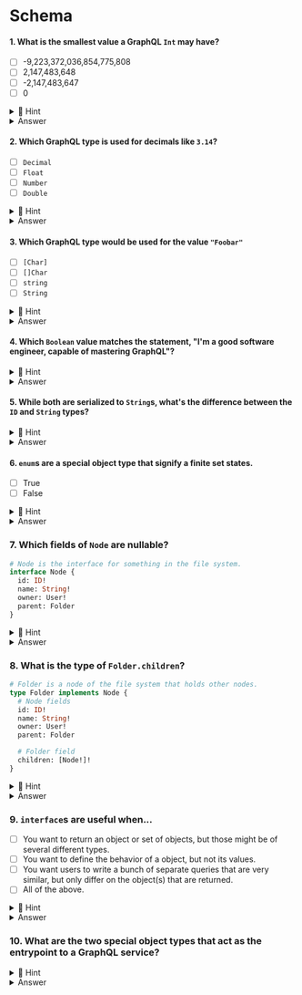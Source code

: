 # Schema

#### 1. What is the smallest value a GraphQL `Int` may have?

- [ ] -9,223,372,036,854,775,808
- [ ] 2,147,483,648
- [ ] -2,147,483,647
- [ ] 0

<details closed>
<summary>🤨 Hint</summary>

A GraphQL `Int` is a signed 32 bit integer.

</details>

<details closed>
<summary>Answer</summary>
-2,147,483,648. The largest is 2,147,483,647.
</details>

#### 2. Which GraphQL type is used for decimals like `3.14`?

- [ ] `Decimal`
- [ ] `Float`
- [ ] `Number`
- [ ] `Double`

<details closed>
<summary>🤨 Hint</summary>
This type's name is often enjoyed with root beer and vanilla ice cream.
</details>

<details closed>
<summary>Answer</summary>

`Float`, capital F

</details>

#### 3. Which GraphQL type would be used for the value `"Foobar"`

- [ ] `[Char]`
- [ ] `[]Char`
- [ ] `string`
- [ ] `String`

<details closed>
<summary>🤨 Hint</summary>
This type is also a form of Cheese.
</details>

<details closed>
<summary>Answer</summary>

`String`, capital S

</details>

#### 4. Which `Boolean` value matches the statement, "I'm a good software engineer, capable of mastering GraphQL"?

<details closed>
<summary>🤨 Hint</summary>
believe in yourself! 🫶
</details>

<details closed>
<summary>Answer</summary>

`true`, lowercase t.

</details>

#### 5. While both are serialized to `String`s, what's the difference between the `ID` and `String` types?

<details closed>
<summary>🤨 Hint</summary>

Example values of `ID`s may include uuids or hashes, like `623584F7-C060-4142-8223-5E8A6D066CF2` or `d732fee6462de7f04f9432f1bb3925f57554db1d8c8d6f3138eea70e5787c7ae`.

Example values of `String`s may include: `"I'm human-readable!"` or `"GraphQL IDs aren't intended to be human-readable!"`

</details>

<details closed>
<summary>Answer</summary>

GraphQL `ID`s aren't intended to be human-readable. They are often used as unique identifiers for client-side caching.

</details>

#### 6. `enum`s are a special object type that signify a finite set states.

- [ ] True
- [ ] False

<details closed>
<summary>🤨 Hint</summary>

Objects have multiple fields with different values. Scalars can hold one value. A declared `enum` may offer multiple values, but how many of those values can a `enum` take in a query?

</details>

<details closed>
<summary>Answer</summary>

False. `enum`s are a special **scalar** type that signify a finite set of states.

</details>

### 7. Which fields of `Node` are nullable?

```graphql
# Node is the interface for something in the file system.
interface Node {
  id: ID!
  name: String!
  owner: User!
  parent: Folder
}
```

<details closed>
<summary>🤨 Hint</summary>

Unless followed by a `!`, all types are nullable.

</details>

<details closed>
<summary>Answer</summary>

`Parent` is the only nullable field as it's the only field of `Node` that is not modified by a suffixed `!`.

</details>

### 8. What is the type of `Folder.children`?

```graphql
# Folder is a node of the file system that holds other nodes.
type Folder implements Node {
  # Node fields
  id: ID!
  name: String!
  owner: User!
  parent: Folder

  # Folder field
  children: [Node!]!
}
```

<details closed>
<summary>🤨 Hint</summary>

`[Int]` signifies a list of integers.

</details>

<details closed>
<summary>Answer</summary>

`[Node!]!` signifies a non-nullable list of non-nullable `Node`s.

</details>

### 9. `interface`s are useful when...

- [ ] You want to return an object or set of objects, but those might be of several different types.
- [ ] You want to define the behavior of a object, but not its values.
- [ ] You want users to write a bunch of separate queries that are very similar, but only differ on the object(s) that are returned.
- [ ] All of the above.

<details closed>
<summary>🤨 Hint</summary>

It's not all of the above.

</details>

<details closed>
<summary>Answer</summary>

The first option. `interface`s allow users to write flexible queries that request `interace`s and resolve to concrete types using inline fragments.

Consider the schema:

```graphql
# Node is the interface for something in the file system.
interface Node {
  id: ID!
  name: String!
  owner: User!
  parent: Folder
}

# Folder is a node of the file system that holds other nodes.
type Folder implements Node {
  # Node fields
  id: ID!
  name: String!
  owner: User!
  parent: Folder

  # Folder field
  children: [Node!]!
}

# File is a node of the file system that contents content.
type File implements Node {
  # Node fields
  id: ID!
  name: String!
  owner: User!
  parent: Folder

  # File field
  content: String!
}

# Query is the root query type.
#
# It defines the interface in which clients will query the shared file system with.
type Query {
  node(id: ID): Node
}
```

Now, see the query:

```graphql
query {
  node {
    ... on Folder {
      children {
        id
      }
    }
    ... on File {
      content
    }
  }
}
```

Using the `Node` interface, we give clients one query to use when they want to find either a `Folder` or `File`.

</details>

### 10. What are the two special object types that act as the entrypoint to a GraphQL service?

<details closed>
<summary>🤨 Hint</summary>

These two object types allow clients to _query_ and _mutate_ a GraphQL service.

</details>

<details closed>
<summary>Answer</summary>

The types `Query` and `Mutation` are the client's entrypoints to querying and mutating a GraphQL service, respectively.

</details>
